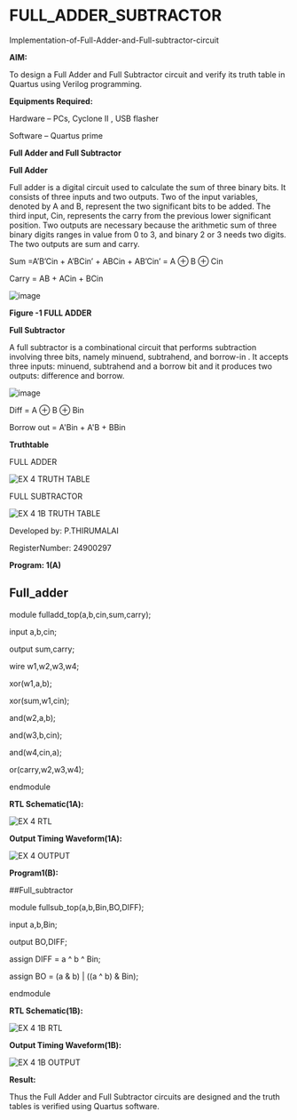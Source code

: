 # FULL_ADDER_SUBTRACTOR

Implementation-of-Full-Adder-and-Full-subtractor-circuit

**AIM:**

To design a Full Adder and Full Subtractor circuit and verify its truth table in Quartus using Verilog programming.

**Equipments Required:**

Hardware – PCs, Cyclone II , USB flasher

Software – Quartus prime

**Full Adder and Full Subtractor**

**Full Adder**

Full adder is a digital circuit used to calculate the sum of three binary bits. It consists of three inputs and two outputs. Two of the input variables, denoted by A and B, represent the two significant bits to be added. The third input, Cin, represents the carry from the previous lower significant position. Two outputs are necessary because the arithmetic sum of three binary digits ranges in value from 0 to 3, and binary 2 or 3 needs two digits. The two outputs are sum and carry.

Sum =A’B’Cin + A’BCin’ + ABCin + AB’Cin’ = A ⊕ B ⊕ Cin 

Carry = AB + ACin + BCin

![image](https://github.com/naavaneetha/FULL_ADDER_SUBTRACTOR/assets/154305477/0f30ba51-5ffb-4198-845f-18e054f675e7)

**Figure -1 FULL ADDER**

**Full Subtractor**

A full subtractor is a combinational circuit that performs subtraction involving three bits, namely minuend, subtrahend, and borrow-in . It accepts three inputs: minuend, subtrahend and a borrow bit and it produces two outputs: difference and borrow.

![image](https://github.com/naavaneetha/FULL_ADDER_SUBTRACTOR/assets/154305477/02b24f51-ab51-4304-9ad6-7b81ffc1ead5)

Diff = A ⊕ B ⊕ Bin 

Borrow out = A'Bin + A'B + BBin

**Truthtable**

FULL ADDER 

![EX 4 TRUTH TABLE](https://github.com/user-attachments/assets/c0173d62-fe89-4b76-8936-21f0d8a38288)

FULL SUBTRACTOR 

![EX 4 1B TRUTH TABLE ](https://github.com/user-attachments/assets/58ce1173-75cc-4958-9ff2-29c41799ad5c)


 Developed by: P.THIRUMALAI 
 
 RegisterNumber: 24900297 

 
 **Program: 1(A)**

## Full_adder

module fulladd_top(a,b,cin,sum,carry);

input a,b,cin;

output sum,carry;

wire w1,w2,w3,w4;

xor(w1,a,b);

xor(sum,w1,cin);        

and(w2,a,b);

and(w3,b,cin);

and(w4,cin,a);

or(carry,w2,w3,w4);

endmodule 

**RTL Schematic(1A):**

![EX 4 RTL ](https://github.com/user-attachments/assets/8acb5dce-3b57-44ec-9b4b-8dd1cf9c1d47)

**Output Timing Waveform(1A):**

![EX 4 OUTPUT ](https://github.com/user-attachments/assets/f5797839-7745-4139-b4dd-ad19551df59b)

 **Program1(B):**

 ##Full_subtractor

 module fullsub_top(a,b,Bin,BO,DIFF);

input a,b,Bin;

output BO,DIFF;

assign DIFF = a ^ b ^ Bin;

assign BO = (a & b) | ((a ^ b) & Bin);

endmodule

**RTL Schematic(1B):**

![EX 4 1B RTL](https://github.com/user-attachments/assets/7dc3085d-ef28-493f-96f3-c566534aee2f)

**Output Timing Waveform(1B):**

![EX 4 1B OUTPUT](https://github.com/user-attachments/assets/dbb2f1d7-b9ff-4c33-b579-47e6736d30fb)

**Result:**

Thus the Full Adder and Full Subtractor circuits are designed and the truth tables is verified using Quartus software.



